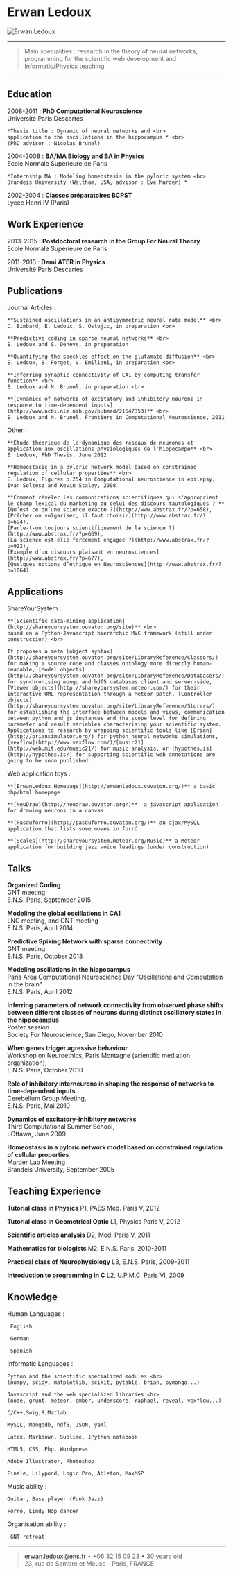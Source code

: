 Erwan Ledoux
============

![](https://shareyoursystem.ouvaton.org/ErwanPicture.jpg "Erwan Ledoux")

----

 
>   Main specialities : research in the theory 
>   of neural networks, programming for the scientific 
>   web development and Informatic/Physics teaching

----



Education
---------

2008-2011
:   **PhD Computational Neuroscience** <br>
     Université Paris Descartes

    *Thesis title : Dynamic of neural networks and <br>
    application to the oscillations in the hippocampus * <br>
    (PhD advisor : Nicolas Brunel)

2004-2008
:   **BA/MA Biology and BA in Physics** <br>
    Ecole Normale Supérieure de Paris

    *Internship MA : Modeling homeostasis in the pyloric system <br>
    Brandeis University (Waltham, USA, advisor : Eve Marder) *

2002-2004
:   **Classes préparatoires BCPST** <br>
    Lycée Henri IV (Paris)


Work Experience
----------

2013-2015 
:    **Postdoctoral research in the Group For Neural Theory** <br>
     Ecole Normale Supérieure de Paris

2011-2013
:    **Demi ATER in Physics** <br>
     Université Paris Descartes

Publications 
--------------------

Journal Articles
:    
   
    **Sustained oscillations in an antisymmetric neural rate model** <br>
    C. Bimbard, E. Ledoux, S. Ostojic, in preparation <br>

    **Predictive coding in sparse neural networks** <br>
    E. Ledoux and S. Deneve, in preparation 

    **Quantifying the speckles effect on the glutamate diffusion** <br>
    E. Ledoux, B. Forget, V. Emiliani, in preparation <br>

    **Inferring synaptic connectivity of CA1 by computing transfer function** <br>
    E. Ledoux and N. Brunel, in preparation <br>

    **[Dynamics of networks of excitatory and inhibitory neurons in response to time-dependent inputs](http://www.ncbi.nlm.nih.gov/pubmed/21647353)** <br>
    E. Ledoux and N. Brunel, Frontiers in Computational Neuroscience, 2011 

Other
:    
       
    **Étude théorique de la dynamique des réseaux de neurones et application aux oscillations physiologiques de l'hippocampe** <br>
    E. Ledoux, PhD Thesis, June 2012 

    **Homeostasis in a pyloric network model based on constrained regulation of cellular properties** <br>
    E. Ledoux, Figures p.254 in Computational neuroscience in epilepsy, Ivan Soltesz and Kevin Staley, 2008 

    **Comment révéler les communications scientifiques qui s'approprient le champ lexical du marketing ou celui des discours tautologiques ? **
    [Qu’est ce qu’une science exacte ?](http://www.abstrax.fr/?p=658),
    [Prêcher ou vulgariser, il faut choisir](http://www.abstrax.fr/?p=694),
    [Parle-t-on toujours scientifiquement de la science ?](http://www.abstrax.fr/?p=669),
    [La science est-elle forcément engagée ?](http://www.abstrax.fr/?p=922),
    [Exemple d’un discours plaisant en neurosciences](http://www.abstrax.fr/?p=677),
    [Quelques notions d’éthique en Neurosciences](http://www.abstrax.fr/?p=1064) 

Applications
--------------------

ShareYourSystem
:    

    **[Scientific data-mining application](http://shareyoursystem.ouvaton.org/site)** <br> 
    based on a Python-Javascript hierarchic MVC framework (still under construction) <br>

    It proposes a meta [object syntax](http://shareyoursystem.ouvaton.org/site/LibraryReference/Classors/) for making a source code and classes ontology more directly human-readable, [Model objects](http://shareyoursystem.ouvaton.org/site/LibraryReference/Databasers/) for synchronising mongo and hdf5 databases client and server-side, [Viewer objects](http://shareyoursystem.meteor.com/) for their interactive UML representation through a Meteor patch, [Controller objects](http://shareyoursystem.ouvaton.org/site/LibraryReference/Storers/) for establishing the interface between models and views, communication between python and js instances and the scope level for defining parameter and result variables characterising your scientific system. Applications to research by wrapping scientific tools like [Brian](http://briansimulator.org/) for python neural networks simulations, [vexflow](http://www.vexflow.com/)/[music21](http://web.mit.edu/music21/) for music analysis, or [hypothes.is](http://hypothes.is/) for supporting scientific web annotations are going to be soon published.
    

Web application toys
:    
      
    **[ErwanLedoux Homepage](http://erwanledoux.ouvaton.org/)** a basic php/html homepage 
  
    **[NeuDraw](http://neudraw.ouvaton.org/)**  a javascript application for drawing neurons in a canvas
  
    **[Pasduforro](http://pasduforro.ouvaton.org/)** an ajax/MySQL application that lists some moves in forró
  
    **[Scales](http://shareyoursystem.meteor.org/Music)** a Meteor application for building jazz voice leadings (under construction)

Talks
--------------------

**Organized Coding** <br>
GNT meeting  <br>
E.N.S. Paris, September 2015 

**Modeling the global oscillations in CA1** <br>
LNC meeting, and GNT meeting  <br>
E.N.S. Paris, April 2014 

**Predictive Spiking Network with sparse connectivity** <br>
GNT meeting  <br>
E.N.S. Paris, October 2013 

**Modeling oscillations in the hippocampus** <br>
Paris Area Computational Neuroscience Day 
"Oscillations and Computation in the brain" <br>
E.N.S. Paris, April 2012 

**Inferring parameters of network connectivity from observed phase shifts between different classes of neurons during distinct oscillatory states in the hippocampus** <br>
Poster session  <br>
Society For Neuroscience, San Diego, November 2010 

**When genes trigger agressive behaviour** <br>
Workshop on Neuroethics, Paris Montagne (scientific mediation organization), <br>
E.N.S. Paris, October 2010 

**Role of inhibitory interneurons in shaping the response of networks to time-dependent inputs** <br>
Cerebellum Group Meeting, <br>
E.N.S. Paris, Mai 2010 

**Dynamics of excitatory-inhibitory networks** <br>
Third Computational Summer School, <br>
uOttawa, June 2009 

**Homeostasis in a pyloric network model based on constrained regulation of cellular properties** <br>
Marder Lab Meeting <br>
Brandeis University, September 2005 

Teaching Experience
--------------------

**Tutorial class in Physics**
  P1, PAES Med. Paris V, 2012 

**Tutorial class in Geometrical Optic**
  L1, Physics Paris V, 2012 

**Scientific articles analysis**
  D2, Med. Paris V, 2011 

**Mathematics for biologists**
  M2, E.N.S. Paris, 2010-2011

**Practical class of Neurophysiology** 
  L3, E.N.S. Paris, 2009-2011 

**Introduction to programming in C** 
  L2, U.P.M.C. Paris VI, 2009 

Knowledge
----------------------------------------

Human Languages
:    

     English

     German

     Spanish


Informatic Languages
:    

    Python and the scientific specialized modules <br>
    (numpy, scipy, matplotlib, scikit, pytable, brian, pymongo...)
  
    Javascript and the web specialized libraries <br>
    (node, grunt, meteor, ember, underscore, raphael, reveal, vexflow...)
  
    C/C++,Swig,R,Matlab
  
    MySQL, Mongodb, hdf5, JSON, yaml 
  
    Latex, Markdown, Sublime, IPython notebook

    HTML5, CSS, Php, Wordpress

    Adobe Illustrator, Photoshop
  
    Finale, Lilypond, Logic Pro, Ableton, MaxMSP

Music ability
:    

    Guitar, Bass player (Funk Jazz)

    Forró, Lindy Hop dancer

Organisation ability
:    

     GNT retreat

----

> <erwan.ledoux@ens.fr> • +06 32 15 09 28 • 30 years old\
> 23, rue de Sambre et Meuse - Paris, FRANCE
